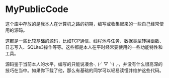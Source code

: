 # MyPublicCode

这个库中存放的是我本人在计算机之路的初期，编写或收集起来的一些自己经常使用的源码。

这都是一些比较基础的源码，比如TCP通信、线程池与任务、数据类型转换函数、日志写入、SQLite3操作等等。这些都是本人在平时经常要使用的一些功能特性和工具。

源码鉴于当前本人的水平，编写的只能说凑合╮(╯▽╰)╭，并没有什么很高深的技巧在当中。如果你下载了他，那么有基础的同学可以轻易读懂并维护这些代码。
